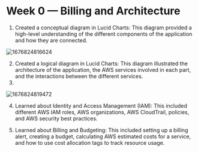 # Week 0 — Billing and Architecture
1. Created a conceptual diagram in Lucid Charts: This diagram provided a high-level understanding of the different components of the application and how they are connected.

![1676824816624](https://user-images.githubusercontent.com/80603078/219983208-27918c69-79fb-4cf8-997d-c4400dd0a2a6.jpg)

2. Created a logical diagram in Lucid Charts: This diagram illustrated the architecture of the application, the AWS services involved in each part, and the interactions between the different services.
3. 
![1676824819472](https://user-images.githubusercontent.com/80603078/219983231-32a565b0-5e18-4354-bb10-07895c3eac27.jpg)

4. Learned about Identity and Access Management (IAM): This included different AWS IAM roles, AWS organizations, AWS CloudTrail, policies, and AWS security best practices.

5. Learned about Billing and Budgeting: This included setting up a billing alert, creating a budget, calculating AWS estimated costs for a service, and how to use cost allocation tags to track resource usage.
